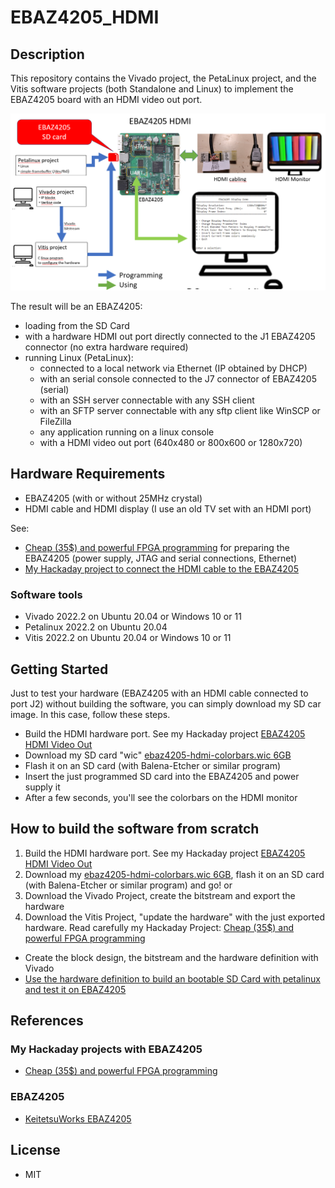 # EBAZ4205_HDMI

## Description

This repository contains the Vivado project, the PetaLinux project, and the Vitis software projects (both Standalone and Linux) to implement the EBAZ4205 board with an HDMI video out port.

![](./docs/EBAZ4205-HDMI.png)

The result will be an EBAZ4205:
* loading from the SD Card
* with a hardware HDMI out port directly connected to the J1 EBAZ4205 connector (no extra hardware required)
* running Linux (PetaLinux):
    * connected to a local network via Ethernet (IP obtained by DHCP)
    * with an serial console connected to the J7 connector of EBAZ4205 (serial)
    * with an SSH server connectable with any SSH client
    * with an SFTP server connectable with any sftp client like WinSCP or FileZilla 
    * any application running on a linux console
    * with a HDMI video out port (640x480 or 800x600 or 1280x720) 

## Hardware Requirements

* EBAZ4205 (with or without 25MHz crystal)
* HDMI cable and HDMI display (I use an old TV set with an HDMI port) 

See:
* [Cheap (35$) and powerful FPGA programming](https://hackaday.io/project/187351-cheap-35-and-powerful-fpga-programming)
 for preparing the EBAZ4205 (power supply, JTAG and serial connections, Ethernet)
* [My Hackaday project to connect the HDMI cable to the EBAZ4205](https://hackaday.io/project/189164-ebaz4205-hdmi-video-out)
 
### Software tools
* Vivado 2022.2 on Ubuntu 20.04 or Windows 10 or 11
* Petalinux 2022.2 on Ubuntu 20.04
* Vitis 2022.2 on Ubuntu 20.04 or Windows 10 or 11

## Getting Started
Just to test your hardware (EBAZ4205 with an HDMI cable connected to port J2) without building the software, you can simply download my SD car image.
In this case, follow these steps.
* Build the HDMI hardware port. See my Hackaday project [EBAZ4205 HDMI Video Out](https://hackaday.io/project/189164-ebaz4205-hdmi-video-out)
* Download my SD card "wic" [ebaz4205-hdmi-colorbars.wic 6GB](https://bit.ly/3ZoYBp8)
* Flash it on an SD card (with Balena-Etcher or similar program)
* Insert the just programmed SD card into the EBAZ4205 and power supply it
* After a few seconds, you'll see the colorbars on the HDMI monitor 

## How to build the software from scratch
1) Build the HDMI hardware port. See my Hackaday project [EBAZ4205 HDMI Video Out](https://hackaday.io/project/189164-ebaz4205-hdmi-video-out)
2) Download my [ebaz4205-hdmi-colorbars.wic 6GB](https://bit.ly/3ZoYBp8), flash it on an SD card (with Balena-Etcher or similar program) and go! 
or 
3) Download the Vivado Project, create the bitstream and export the hardware
4) Download the Vitis Project, "update the hardware" with the just exported hardware.  Read carefully my Hackaday Project: [Cheap (35$) and powerful FPGA programming](https://hackaday.io/project/187351-cheap-35-and-powerful-fpga-programming)
* Create the block design, the bitstream and the hardware definition with Vivado
* [Use the hardware definition to build an bootable SD Card with petalinux and test it on EBAZ4205](./docs/how-to-build.md)

## References

### My Hackaday projects with EBAZ4205
* [Cheap (35$) and powerful FPGA programming](https://hackaday.io/project/187351-cheap-35-and-powerful-fpga-programming)

### EBAZ4205

* [KeitetsuWorks EBAZ4205](https://github.com/KeitetsuWorks/EBAZ4205)

## License

* MIT

